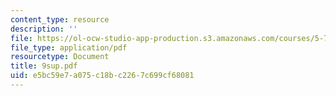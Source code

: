 ```yaml
---
content_type: resource
description: ''
file: https://ol-ocw-studio-app-production.s3.amazonaws.com/courses/5-74-introductory-quantum-mechanics-ii-spring-2004/e5bc59e7a075c18bc2267c699cf68081_9sup.pdf
file_type: application/pdf
resourcetype: Document
title: 9sup.pdf
uid: e5bc59e7-a075-c18b-c226-7c699cf68081
---
```

